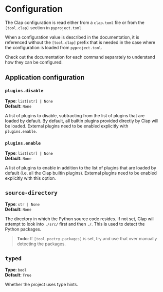 # Configuration

The Clap configuration is read either from a `clap.toml` file or from the `[tool.clap]` section in `pyproject.toml`.

When a configuration value is described in the documentation, it is referenced without the `[tool.clap]` prefix that
is needed in the case where the configuration is loaded from `pyproject.toml`.

Check out the documentation for each command separately to understand how they can be configured.

## Application configuration

### `plugins.disable`

__Type__: `list[str] | None`  
__Default__: `None`

A list of plugins to disable, subtracting from the list of plugins that are loaded by default. By default, all builtin
plugins provided directly by Clap will be loaded. External plugins need to be enabled explicitly with `plugins.enable`.

### `plugins.enable`

__Type__: `list[str] | None`  
__Default__: `None`

A list of plugins to enable in addition to the list of plugins that are loaded by default (i.e. all the Clap builtin
plugins). External plugins need to be enabled explicitly with this option.

## `source-directory`

__Type__: `str | None`  
__Default__: `None`

The directory in which the Python source code resides. If not set, Clap will attempt to look into `./src/` first and
then `./`. This is used to detect the Python packages.

> __Todo__: If `[tool.poetry.packages]` is set, try and use that over manually detecting the packages.

## `typed`

__Type__: `bool`  
__Default__: `True`

Whether the project uses type hints.
